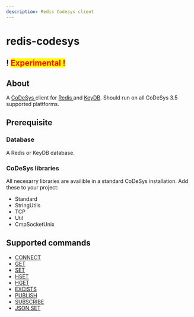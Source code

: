 ```yaml
---
description: Redis Codesys client
---
```


# redis-codesys

## ! <mark style="color:red;">Experimental !</mark>

## About

A [CoDeSys ](https://www.codesys.com/) client for [Redis ](https://redis.io/) and [KeyDB](https://docs.keydb.dev/). Should run on all CoDeSys 3.5 supported plattforms.

## Prerequisite

### Database

A Redis or KeyDB database.

### CoDeSys libraries

All necesarry libraries are availible in a standard CoDeSys installation. Add these to your project:

* Standard
* StringUtils
* TCP
* Util
* CmpSocketUnix

## Supported commands

* [CONNECT](readme/connect.md)
* [GET](readme/get.md)
* [SET](readme/set.md)
* [HSET](readme/hset.md)
* [HGET](readme/hget.md)
* [EXCISTS](readme/excists.md)
* [PUBLISH](readme/publish.md)
* [SUBSCRIBE](readme/subscribe.md)
* [JSON.SET](readme/json.set.md)

